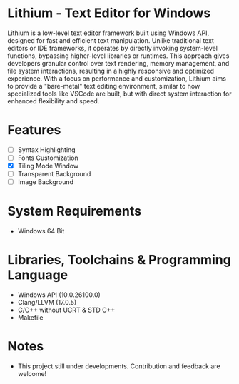 # Lithium - Text Editor for Windows
Lithium is a low-level text editor framework built using Windows API, designed for fast and efficient text manipulation. Unlike traditional text editors or IDE frameworks, it operates by directly invoking system-level functions, bypassing higher-level libraries or runtimes.
This approach gives developers granular control over text rendering, memory management, and file system interactions, resulting in a highly responsive and optimized experience. With a focus on performance and customization, Lithium aims to provide a "bare-metal" text editing environment, similar to how specialized tools like VSCode are built, but with direct system interaction for enhanced flexibility and speed.

# Features
- [ ] Syntax Highlighting
- [ ] Fonts Customization
- [x] Tiling Mode Window
- [ ] Transparent Background
- [ ] Image Background

# System Requirements
- Windows 64 Bit

# Libraries, Toolchains & Programming Language
- Windows API (10.0.26100.0)
- Clang/LLVM (17.0.5)
- C/C++ without UCRT & STD C++
- Makefile

# Notes
- This project still under developments. Contribution and feedback are welcome!
